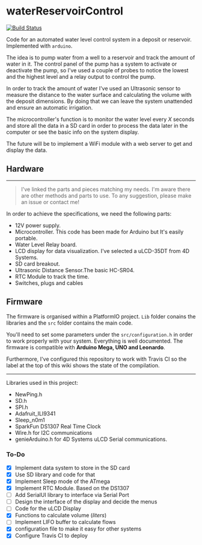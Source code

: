 waterReservoirControl
===========

[![Build Status](https://travis-ci.org/kitusmark/waterReservoirControl.svg?branch=master)](https://travis-ci.org/kitusmark/waterReservoirControl)

Code for an automated water level control system in a deposit or reservoir. Implemented with `arduino`.

The idea is to pump water from a well to a reservoir and track the amount of water in it. The control panel of the pump has a system to activate or deactivate the pump, so I've used a couple of probes to notice the lowest and the highest level and a relay output to control the pump.

In order to track the amount of water I've used an Ultrasonic sensor to measure the distance to the water surface and calculating the volume with the deposit dimensions.
By doing that we can leave the system unattended and ensure an automatic irrigation.

The microcontroller's function is to monitor the water level every *X* seconds and store all the data in a SD card in order to process the data later in the computer or see the basic info on the system display.

The future will be to implement a WiFi module with a web server to get and display the data.

## Hardware

----
>I've linked the parts and pieces matching my needs. I'm aware there are other methods and parts to use. To any suggestion, please make an issue or contact me!

In order to achieve the specifications, we need the following parts:

+ 12V power supply.
+ Microcontroller. This code has been made for Arduino but It's easily portable.
+ Water Level Relay board.
+ LCD display for data visualization. I've selected a uLCD-35DT from 4D Systems.
+ SD card breakout.
+ Ultrasonic Distance Sensor.The basic HC-SR04.
+ RTC Module to track the time.
+ Switches, plugs and cables


## Firmware

The firmware is organised within a PlatformIO project. `Lib` folder conains the libraries and the `src` folder contains the main code.

You'll need to set some parameters under the `src/configuration.h` in order to work properly with your system. Everything is well documented. The firmware is compatible with **Arduino Mega, UNO and Leonardo**.

Furthermore, I've configured this repository to work with Travis CI so the label at the top of this wiki shows the state of the compilation.

---
Libraries used in this project:

+ NewPing.h
+ SD.h
+ SPI.h
+ Adafruit_ILI9341
+ Sleep_n0m1
+ SparkFun DS1307 Real Time Clock
+ Wire.h for I2C communications
+ genieArduino.h for 4D Systems uLCD Serial communications.


### To-Do

- [x] Implement data system to store in the SD card
- [x] Use SD library and code for that
- [x] Implement Sleep mode of the ATmega
- [x] Implement RTC Module. Based on the DS1307
- [ ] Add SerialUI library to interface via Serial Port
- [ ] Design the interface of the display and decide the menus
- [ ] Code for the uLCD Display
- [x] Functions to calculate volume (*liters*)
- [ ] Implement LIFO buffer to calculate flows
- [x] configuration file to make it easy for other systems
- [x] Configure Travis CI to deploy
